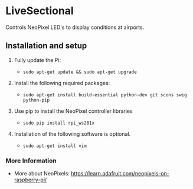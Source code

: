# LiveSectional

Controls NeoPixel LED's to display conditions at airports.

## Installation and setup

1. Fully update the Pi:
    * `sudo apt-get update && sudo apt-get upgrade`

2. Install the following required packages:
    * `sudo apt-get install build-essential python-dev git scons swig python-pip`

3. Use pip to install the NeoPixel controller libraries
    * `sudo pip install rpi_ws281x`

4. Installation of the following software is optional.
    * `sudo apt-get install vim`

### More Information

* More about NeoPixels: <https://learn.adafruit.com/neopixels-on-raspberry-pi/>
